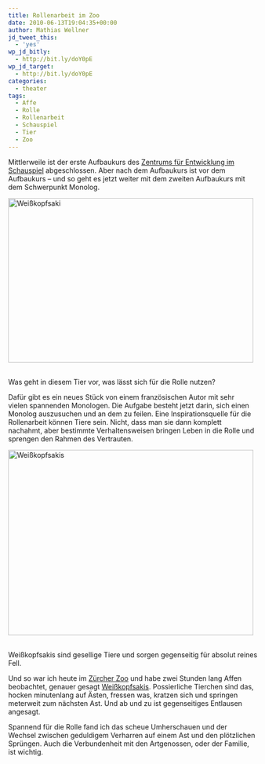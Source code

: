 ```yaml
---
title: Rollenarbeit im Zoo
date: 2010-06-13T19:04:35+00:00
author: Mathias Wellner
jd_tweet_this:
  - 'yes'
wp_jd_bitly:
  - http://bit.ly/doY0pE
wp_jd_target:
  - http://bit.ly/doY0pE
categories:
  - theater
tags:
  - Affe
  - Rolle
  - Rollenarbeit
  - Schauspiel
  - Tier
  - Zoo
---
```

Mittlerweile ist der erste Aufbaukurs des [Zentrums für Entwicklung im Schauspiel](http://zes-info.ch) abgeschlossen. Aber nach dem Aufbaukurs ist vor dem Aufbaukurs &ndash; und so geht es jetzt weiter mit dem zweiten Aufbaukurs mit dem Schwerpunkt Monolog. 

<div style="width: 510px" class="wp-caption aligncenter">
  <a href="http://www.flickr.com/photos/mwellner/4696196603/" title="Weißkopfsaki by mwellner, on Flickr"><img src="http://farm5.static.flickr.com/4050/4696196603_2cfab545f7.jpg" width="500" height="335" alt="Weißkopfsaki" /></a>
  
  <p class="wp-caption-text">
    <br /> Was geht in diesem Tier vor, was lässt sich für die Rolle nutzen?
  </p>
  
  <p>
  </p>
</div>

Dafür gibt es ein neues Stück von einem französischen Autor mit sehr vielen spannenden Monologen. Die Aufgabe besteht jetzt darin, sich einen Monolog auszusuchen und an dem zu feilen. Eine Inspirationsquelle für die Rollenarbeit können Tiere sein. Nicht, dass man sie dann komplett nachahmt, aber bestimmte Verhaltensweisen bringen Leben in die Rolle und sprengen den Rahmen des Vertrauten. 

<div style="width: 510px" class="wp-caption aligncenter">
  <a href="http://www.flickr.com/photos/mwellner/4696196739/" title="Weißkopfsakis by mwellner, on Flickr"><img src="http://farm5.static.flickr.com/4033/4696196739_182b05b813.jpg" width="500" height="378" alt="Weißkopfsakis" /></a>
  
  <p class="wp-caption-text">
    <br /> Weißkopfsakis sind gesellige Tiere und sorgen gegenseitig für absolut reines Fell.
  </p>
  
  <p>
  </p>
</div>

Und so war ich heute im [Zürcher Zoo](http://www.zoo.ch) und habe zwei Stunden lang Affen beobachtet, genauer gesagt [Weißkopfsakis](http://de.wikipedia.org/wiki/Wei%C3%9Fkopfsaki). Possierliche Tierchen sind das, hocken minutenlang auf Ästen, fressen was, kratzen sich und springen meterweit zum nächsten Ast. Und ab und zu ist gegenseitiges Entlausen angesagt. 

Spannend für die Rolle fand ich das scheue Umherschauen und der Wechsel zwischen geduldigem Verharren auf einem Ast und den plötzlichen Sprüngen. Auch die Verbundenheit mit den Artgenossen, oder der Familie, ist wichtig.